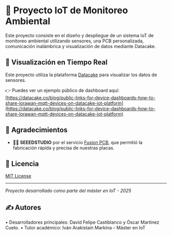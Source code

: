 # 🌿 Proyecto IoT de Monitoreo Ambiental

Este proyecto consiste en el diseño y despliegue de un sistema IoT de monitoreo ambiental utilizando sensores, una PCB personalizada, comunicación inalámbrica y visualización de datos mediante Datacake.

## 📡 Visualización en Tiempo Real

Este proyecto utiliza la plataforma [Datacake](https://datacake.co) para visualizar los datos de sensores.

👉 Puedes ver un ejemplo público de dashboard aquí:  
[https://datacake.co/blog/public-links-for-device-dashboards-how-to-share-lorawan-mqtt-devices-on-datacake-iot-platform](https://datacake.co/blog/public-links-for-device-dashboards-how-to-share-lorawan-mqtt-devices-on-datacake-iot-platform)


## 🙌 Agradecimientos

- 👨‍🏭 **SEEEDSTUDIO** por el servicio [Fusion PCB](https://www.seeedstudio.com/fusion.html), que permitió la fabricación rápida y precisa de nuestras placas.

## 📄 Licencia

[MIT License](LICENSE)

---

_Proyecto desarrollado como parte del máster en IoT - 2025_

## ✍️ Autores

•	Desarrolladores principales: David Felipe Castiblanco y Óscar Martínez Cueto.
•	Tutor académico: Iván Arakistain Markina – Máster en IoT


